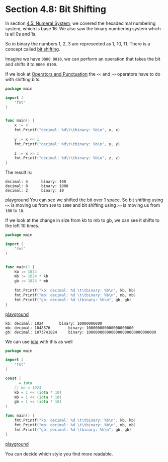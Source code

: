 # Section 4.8: Bit Shifting  

In section [4.5: Numeral System](../section_4/4.5.md), we covered the hexadecimal numbering system, which is base 16. We also saw the binary numbering system which is all 0s and 1s.  
  
So in binary the numbers 1, 2, 3 are represented as 1, 10, 11. There is a concept called [bit shifting](https://en.wikipedia.org/wiki/Bitwise_operation#Bit_shifts).  
  
Imagine we have `0000 0010`, we can perform an operation that takes the bit and shifts it to `0000 0100`.  
  
If we look at [Operators and Punctuation](https://golang.org/ref/spec#Operators_and_punctuation) the `<<` and `>>` operators have to do with shifting bits.  
  
```go
package main

import (
	"fmt"
)


func main() {
	x := 4
	fmt.Printf("decimal: %d\t\tbinary: %b\n", x, x)
	
	y := x << 1
	fmt.Printf("decimal: %d\t\tbinary: %b\n", y, y)
	
	z := x >> 1
	fmt.Printf("decimal: %d\t\tbinary: %b\n", z, z)
}

```
The result is:
```
decimal: 4		binary: 100
decimal: 8		binary: 1000
decimal: 2		binary: 10
```
[playground](https://play.golang.org/p/NYOejCbw7Y)
You can see we shifted the bit over 1 space. So bit shifting using `<<` is moving us from `100` to `1000` and bit shifting using `>>` is moving us from `100` to `10`.  
  
If we look at the change in size from kb to mb to gb, we can see it shifts to the left 10 times.
```go
package main

import (
	"fmt"
)


func main() {
	kb := 1024
	mb := 1024 * kb
	gb := 1024 * mb
	
	fmt.Printf("kb: decimal: %d \t\tbinary: %b\n", kb, kb)
	fmt.Printf("mb: decimal: %d \t\tbinary: %b\n", mb, mb)
	fmt.Printf("gb: decimal: %d \tbinary: %b\n", gb, gb)
}
```
[playground](https://play.golang.org/p/3TA6lwpkfr)  
  
```
kb: decimal: 1024 		binary: 10000000000
mb: decimal: 1048576 		binary: 100000000000000000000
gb: decimal: 1073741824 	binary: 1000000000000000000000000000000
```
  
We can use [iota](https://golang.org/ref/spec#Iota) with this as well
```go
package main

import (
	"fmt"
)

const (
	_ = iota
	// kb = 1024
	kb = 1 << (iota * 10)
	mb = 1 << (iota * 10)
	gb = 1 << (iota * 10)
)

func main() {
	fmt.Printf("kb: decimal: %d \t\tbinary: %b\n", kb, kb)
	fmt.Printf("mb: decimal: %d \t\tbinary: %b\n", mb, mb)
	fmt.Printf("gb: decimal: %d \tbinary: %b\n", gb, gb)
}
```
[playground](https://play.golang.org/p/sw-4Kx9q_H)  
  
You can decide which style you find more readable.  

